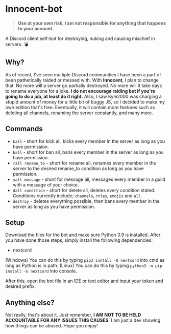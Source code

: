 # Innocent-bot

> **Use at your own risk, I am not responsible for anything that happens to your account.**

A Discord client self-bot for destroying, nuking and causing mischief in servers. 💣

## Why?

As of recent, I've seen multiple Discord communities I have been a part of been pathetically raided or messed with. With **Innocent**, I plan to change that. No more will a server go partially destroyed. No more will it take days to rename everyone for a joke. **__I do not encourage raiding but if you're going to do a job, at least do it right.__** Also, I saw Kyle2000 was charging a stupid amount of money for a little bit of buggy JS, so I decided to make my own edition that's free. Eventually, it will contain more features such as deleting all channels, renaming the server constantly, and many more.

## Commands

* `kall` - short for kick all, kicks every member in the server as long as you have permission.
* `ball` - short for ban all, bans every member in the server as long as you have permission.
* `rall rename_to` - short for rename all, renames every member in the server to the desired rename_to condition as long as you have permission.
* `mall message` - short for message all, messages every member in a guild with a message of your choice.
* `dall condition` - short for delete all, deletes every condition stated. Conditions currently include; `channels`, `roles`, `emojis` and `all`.
* `destroy` - deletes everything possible, then bans every member in the server as long as you have permission.

## Setup
Download the files for the bot and make sure Python 3.9 is installed.
After you have done those steps, simply install the following dependencies:

* nextcord

(Windows) You can do this by typing `pip3 install -U nextcord` into cmd as long as Python is in path.
(Linux) You can do this by typing `python3 -m pip install -U nextcord` into console.

After this, open the bot file in an IDE or text editor and input your token and desired prefix.

## Anything else?

Not really, that's about it. Just remember, **I AM NOT TO BE HELD ACCOUNTABLE FOR ANY ISSUES THIS CAUSES**. I am just a dev showing how things can be abused. Hope you enjoy!
